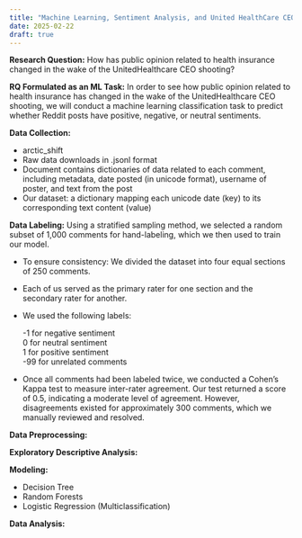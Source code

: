 ```yaml
---
title: "Machine Learning, Sentiment Analysis, and United HealthCare CEO Shooting"
date: 2025-02-22
draft: true
---
```


**Research Question:** How has public opinion related to health insurance changed in the wake of the UnitedHealthcare CEO shooting?

**RQ Formulated as an ML Task:** In order to see how public opinion related to health insurance has changed in the wake of the UnitedHealthcare CEO shooting, we will conduct a machine learning classification task to predict whether Reddit posts have positive, negative, or neutral sentiments.

**Data Collection:**
- arctic_shift
- Raw data downloads in .jsonl format
- Document contains dictionaries of data
related to each comment, including
metadata, date posted (in unicode
format), username of poster, and text
from the post
- Our dataset: a dictionary mapping each
unicode date (key) to its corresponding
text content (value)

**Data Labeling:**
Using a stratified sampling method, we selected a random subset of 1,000 comments for hand-labeling, which we then used to train our model.

- To ensure consistency: We divided the dataset into four equal sections of 250 comments.

- Each of us served as the primary rater for one section and the secondary rater for another.

- We used the following labels:

    -1 for negative sentiment  
    0 for neutral sentiment  
    1 for positive sentiment  
    -99 for unrelated comments

- Once all comments had been labeled twice, we conducted a Cohen’s Kappa test to measure inter-rater agreement. Our test returned a score of 0.5, indicating a moderate level of agreement. However, disagreements existed for approximately 300 comments, which we manually reviewed and resolved.

**Data Preprocessing:**



**Exploratory Descriptive Analysis:**

**Modeling:**
- Decision Tree
- Random Forests
- Logistic Regression (Multiclassification)

**Data Analysis:**
